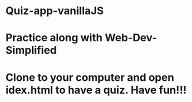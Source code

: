 # Quiz-app-vanillaJS
# Practice along with Web-Dev-Simplified
# Clone to your computer and open idex.html to have a quiz. Have fun!!!
